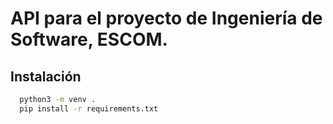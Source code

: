 # API para el proyecto de Ingeniería de Software, ESCOM.

## Instalación

```bash
  python3 -m venv .
  pip install -r requirements.txt
```

